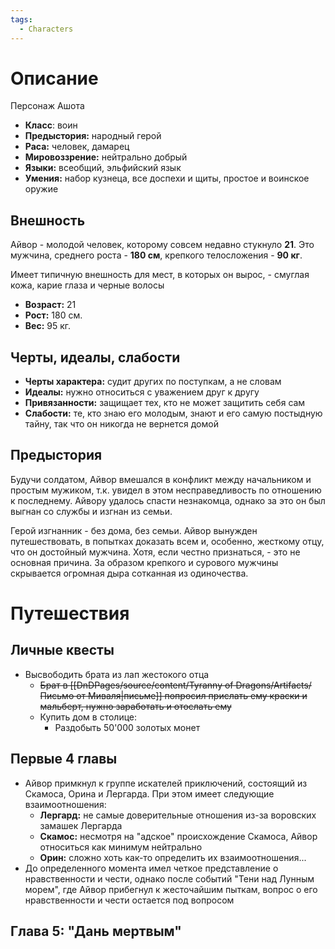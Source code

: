 ```yaml
---
tags:
  - Characters
---
```

# Описание
Персонаж Ашота
* **Класс**: воин
* **Предыстория:** народный герой
* **Раса:** человек, дамарец
* **Мировоззрение:** нейтрально добрый
* **Языки:** всеобщий, эльфийский язык
* **Умения:** набор кузнеца, все доспехи и щиты, простое и воинское оружие

## Внешность

Айвор - молодой человек, которому совсем недавно стукнуло **21**. Это мужчина, среднего роста - **180 см**, крепкого телосложения - **90 кг**. 

Имеет типичную внешность для мест, в которых он вырос, - смуглая кожа, карие глаза и черные волосы

* **Возраст:** 21
* **Рост:** 180 см.
* **Вес:** 95 кг.

## Черты, идеалы, слабости

* **Черты характера:** судит других по поступкам, а не словам
* **Идеалы:** нужно относиться с уважением друг к другу
* **Привязанности:** защищает тех, кто не может защитить себя сам
* **Слабости:** те, кто знаю его молодым, знают и его самую постыдную тайну, так что он никогда не вернется домой

## Предыстория

Будучи солдатом, Айвор вмешался в конфликт между начальником и простым мужиком, т.к. увидел в этом несправедливость по отношению к последнему. Айвору удалось спасти незнакомца, однако за это он был выгнан со службы и изгнан из семьи.

Герой изгнанник - без дома, без семьи. Айвор вынужден путешествовать, в попытках доказать всем и, особенно, жесткому отцу, что он достойный мужчина. Хотя, если честно признаться, - это не основная причина. За образом крепкого и сурового мужчины скрывается огромная дыра сотканная из одиночества. 


# Путешествия

## Личные квесты
* Высвободить брата из лап жестокого отца
	* ~~Брат в [[DnDPages/source/content/Tyranny of Dragons/Artifacts/Письмо от Миваля|письме]] попросил прислать ему краски и мальберт, нужно заработать и отослать ему~~
	* Купить дом в столице:
		* Раздобыть 50'000 золотых монет


## Первые 4 главы

* Айвор примкнул к группе искателей приключений, состоящий из Скамоса, Орина и Лергарда. При этом имеет следующие взаимоотношения:
	* **Лергард:** не самые доверительные отношения из-за воровских замашек Лергарда
	* **Скамос:** несмотря на "адское" происхождение Скамоса, Айвор относиться как минимум нейтрально
	* **Орин:** сложно хоть как-то определить их взаимоотношения...
* До определенного момента имел четкое представление о нравственности и чести, однако после событий "Тени над Лунным морем", где Айвор прибегнул к жесточайшим пыткам, вопрос о его нравственности и чести остается под вопросом

## Глава 5: "Дань мертвым"

